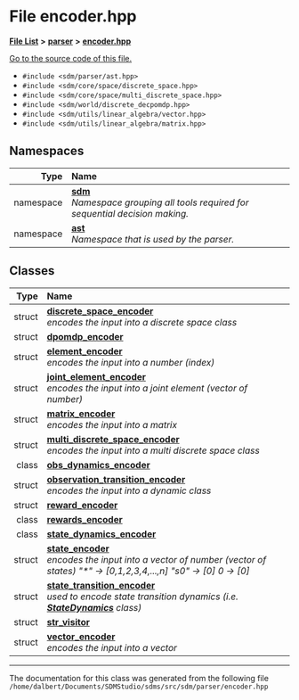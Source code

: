 
<NavBar active_item_id="2"/>

# File encoder.hpp


[**File List**](files.md) **>** [**parser**](dir_6daa6254ddefc40233dd42d3ed88a5a9.md) **>** [**encoder.hpp**](encoder_8hpp.md)

[Go to the source code of this file.](encoder_8hpp_source.md)



* `#include <sdm/parser/ast.hpp>`
* `#include <sdm/core/space/discrete_space.hpp>`
* `#include <sdm/core/space/multi_discrete_space.hpp>`
* `#include <sdm/world/discrete_decpomdp.hpp>`
* `#include <sdm/utils/linear_algebra/vector.hpp>`
* `#include <sdm/utils/linear_algebra/matrix.hpp>`









## Namespaces

| Type | Name |
| ---: | :--- |
| namespace | [**sdm**](namespacesdm.md) <br>_Namespace grouping all tools required for sequential decision making._  |
| namespace | [**ast**](namespacesdm_1_1ast.md) <br>_Namespace that is used by the parser._  |

## Classes

| Type | Name |
| ---: | :--- |
| struct | [**discrete\_space\_encoder**](structsdm_1_1ast_1_1discrete__space__encoder.md) <br>_encodes the input into a discrete space class_  |
| struct | [**dpomdp\_encoder**](structsdm_1_1ast_1_1dpomdp__encoder.md) <br> |
| struct | [**element\_encoder**](structsdm_1_1ast_1_1element__encoder.md) <br>_encodes the input into a number (index)_  |
| struct | [**joint\_element\_encoder**](classsdm_1_1ast_1_1joint__element__encoder.md) <br>_encodes the input into a joint element (vector of number)_  |
| struct | [**matrix\_encoder**](structsdm_1_1ast_1_1matrix__encoder.md) <br>_encodes the input into a matrix_  |
| struct | [**multi\_discrete\_space\_encoder**](structsdm_1_1ast_1_1multi__discrete__space__encoder.md) <br>_encodes the input into a multi discrete space class_  |
| class | [**obs\_dynamics\_encoder**](classsdm_1_1ast_1_1obs__dynamics__encoder.md) <br> |
| struct | [**observation\_transition\_encoder**](structsdm_1_1ast_1_1observation__transition__encoder.md) <br>_encodes the input into a dynamic class_  |
| struct | [**reward\_encoder**](structsdm_1_1ast_1_1reward__encoder.md) <br> |
| class | [**rewards\_encoder**](classsdm_1_1ast_1_1rewards__encoder.md) <br> |
| class | [**state\_dynamics\_encoder**](classsdm_1_1ast_1_1state__dynamics__encoder.md) <br> |
| struct | [**state\_encoder**](structsdm_1_1ast_1_1state__encoder.md) <br>_encodes the input into a vector of number (vector of states) "\*" -&gt; [0,1,2,3,4,...,n] "s0" -&gt; [0] 0 -&gt; [0]_  |
| struct | [**state\_transition\_encoder**](structsdm_1_1ast_1_1state__transition__encoder.md) <br>_used to encode state transition dynamics (i.e._ [_**StateDynamics**_](classsdm_1_1StateDynamics.md) _class)_ |
| struct | [**str\_visitor**](structsdm_1_1ast_1_1str__visitor.md) <br> |
| struct | [**vector\_encoder**](structsdm_1_1ast_1_1vector__encoder.md) <br>_encodes the input into a vector_  |














------------------------------
The documentation for this class was generated from the following file `/home/dalbert/Documents/SDMStudio/sdms/src/sdm/parser/encoder.hpp`